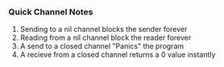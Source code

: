 ### Quick Channel Notes

1. Sending to a nil channel blocks the sender forever
2. Reading from a nil channel block the reader forever
3. A send to a closed channel "Panics" the program
4. A recieve from a closed channel returns a 0 value instantly
